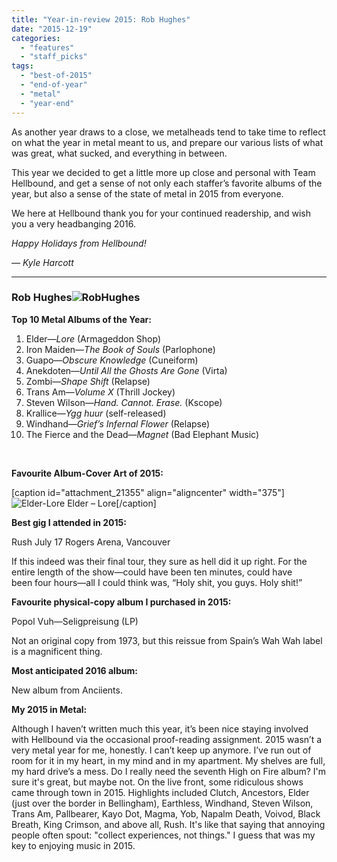 ```yaml
---
title: "Year-in-review 2015: Rob Hughes"
date: "2015-12-19"
categories: 
  - "features"
  - "staff_picks"
tags: 
  - "best-of-2015"
  - "end-of-year"
  - "metal"
  - "year-end"
---
```


As another year draws to a close, we metalheads tend to take time to reflect on what the year in metal meant to us, and prepare our various lists of what was great, what sucked, and everything in between.

This year we decided to get a little more up close and personal with Team Hellbound, and get a sense of not only each staffer’s favorite albums of the year, but also a sense of the state of metal in 2015 from everyone.

We here at Hellbound thank you for your continued readership, and wish you a very headbanging 2016.

_Happy Holidays from Hellbound!_

_— Kyle Harcott_

* * *

### Rob Hughes![RobHughes](https://hellbound.ca/wp-content/uploads/2015/12/RobHughes.jpg)

**Top 10 Metal Albums of the Year:**

1. Elder—_Lore_ (Armageddon Shop)
2. Iron Maiden—_The Book of Souls_ (Parlophone)
3. Guapo—_Obscure Knowledge_ (Cuneiform)
4. Anekdoten—_Until All the Ghosts Are Gone_ (Virta)
5. Zombi—_Shape Shift_ (Relapse)
6. Trans Am—_Volume X_ (Thrill Jockey)
7. Steven Wilson—_Hand. Cannot. Erase._ (Kscope)
8. Krallice—_Ygg huur_ (self-released)
9. Windhand—_Grief’s Infernal Flower_ (Relapse)
10. The Fierce and the Dead—_Magnet_ (Bad Elephant Music)

 

**Favourite Album-Cover Art of 2015:**

\[caption id="attachment\_21355" align="aligncenter" width="375"\]![Elder-Lore](https://hellbound.ca/wp-content/uploads/2015/12/Elder-Lore.jpg) Elder – Lore\[/caption\]

**Best gig I attended in 2015:**

Rush July 17 Rogers Arena, Vancouver

If this indeed was their final tour, they sure as hell did it up right. For the entire length of the show—could have been ten minutes, could have been four hours—all I could think was, “Holy shit, you guys. Holy shit!”

**Favourite physical-copy album I purchased in 2015:**

Popol Vuh—Seligpreisung (LP)

Not an original copy from 1973, but this reissue from Spain’s Wah Wah label is a magnificent thing.

**Most anticipated 2016 album:**

New album from Anciients.

**My 2015 in Metal:**

Although I haven’t written much this year, it’s been nice staying involved with Hellbound via the occasional proof-reading assignment. 2015 wasn’t a very metal year for me, honestly. I can’t keep up anymore. I’ve run out of room for it in my heart, in my mind and in my apartment. My shelves are full, my hard drive’s a mess. Do I really need the seventh High on Fire album? I'm sure it's great, but maybe not. On the live front, some ridiculous shows came through town in 2015. Highlights included Clutch, Ancestors, Elder (just over the border in Bellingham), Earthless, Windhand, Steven Wilson, Trans Am, Pallbearer, Kayo Dot, Magma, Yob, Napalm Death, Voivod, Black Breath, King Crimson, and above all, Rush. It's like that saying that annoying people often spout: "collect experiences, not things." I guess that was my key to enjoying music in 2015.
